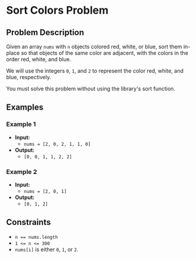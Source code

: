 
# Sort Colors Problem

## Problem Description

Given an array `nums` with `n` objects colored red, white, or blue, sort them in-place so that objects of the same color are adjacent, with the colors in the order red, white, and blue.

We will use the integers `0`, `1`, and `2` to represent the color red, white, and blue, respectively.

You must solve this problem without using the library's sort function.

## Examples

### Example 1

- **Input:** 
  - `nums = [2, 0, 2, 1, 1, 0]`
- **Output:** 
  - `[0, 0, 1, 1, 2, 2]`

### Example 2

- **Input:** 
  - `nums = [2, 0, 1]`
- **Output:** 
  - `[0, 1, 2]`

## Constraints

- `n == nums.length`
- `1 <= n <= 300`
- `nums[i]` is either `0`, `1`, or `2`.
